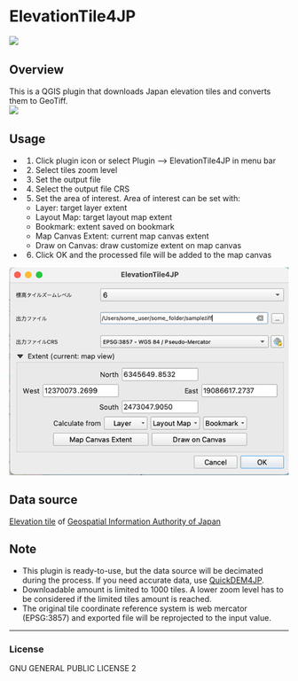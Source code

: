 # ElevationTile4JP
![](icon.png)

## Overview
This is a QGIS plugin that downloads Japan elevation tiles and converts them to GeoTiff.
<br>
![](./img/mov.gif)


## Usage

- 1. Click plugin icon or select Plugin --> ElevationTile4JP in menu bar
- 2. Select tiles zoom level
- 3. Set the output file
- 4. Select the output file CRS
- 5. Set the area of interest. Area of interest can be set with:
  - Layer: target layer extent
  - Layout Map: target layout map extent
  - Bookmark: extent saved on bookmark
  - Map Canvas Extent: current map canvas extent
  - Draw on Canvas: draw customize extent on map canvas

- 6. Click OK and the processed file will be added to the map canvas

<img src="img/dialog.png" alt="dialog screenshot" width="600"/>

## Data source
[Elevation tile](https://maps.gsi.go.jp/development/ichiran.html#dem) of [Geospatial Information Authority of Japan](https://www.gsi.go.jp/)

## Note
- This plugin is ready-to-use, but the data source will be decimated during the process. If you need accurate data, use [QuickDEM4JP](https://github.com/MIERUNE/QuickDEM4JP).
- Downloadable amount is limited to 1000 tiles. A lower zoom level has to be considered if the limited tiles amount is reached.
- The original tile coordinate reference system is web mercator (EPSG:3857) and exported file will be reprojected to the input value.

---

### License
GNU GENERAL PUBLIC LICENSE 2